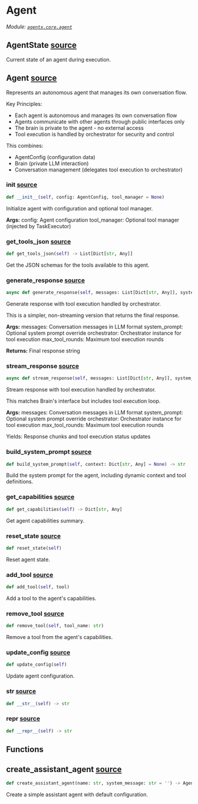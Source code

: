 # Agent

*Module: [`agentx.core.agent`](https://github.com/dustland/agentx/blob/main/src/agentx/core/agent.py)*

## AgentState <a href="https://github.com/dustland/agentx/blob/main/src/agentx/core/agent.py#L17" class="source-link" title="View source code">source</a>

Current state of an agent during execution.

## Agent <a href="https://github.com/dustland/agentx/blob/main/src/agentx/core/agent.py#L30" class="source-link" title="View source code">source</a>

Represents an autonomous agent that manages its own conversation flow.

Key Principles:
- Each agent is autonomous and manages its own conversation flow
- Agents communicate with other agents through public interfaces only
- The brain is private to the agent - no external access
- Tool execution is handled by orchestrator for security and control

This combines:
- AgentConfig (configuration data)
- Brain (private LLM interaction)
- Conversation management (delegates tool execution to orchestrator)

### __init__ <a href="https://github.com/dustland/agentx/blob/main/src/agentx/core/agent.py#L46" class="source-link" title="View source code">source</a>

```python
def __init__(self, config: AgentConfig, tool_manager = None)
```

Initialize agent with configuration and optional tool manager.

**Args:**
    config: Agent configuration
    tool_manager: Optional tool manager (injected by TaskExecutor)

### get_tools_json <a href="https://github.com/dustland/agentx/blob/main/src/agentx/core/agent.py#L82" class="source-link" title="View source code">source</a>

```python
def get_tools_json(self) -> List[Dict[str, Any]]
```

Get the JSON schemas for the tools available to this agent.

### generate_response <a href="https://github.com/dustland/agentx/blob/main/src/agentx/core/agent.py#L107" class="source-link" title="View source code">source</a>

```python
async def generate_response(self, messages: List[Dict[str, Any]], system_prompt: Optional[str] = None, orchestrator = None, max_tool_rounds: int = 10) -> str
```

Generate response with tool execution handled by orchestrator.

This is a simpler, non-streaming version that returns the final response.

**Args:**
    messages: Conversation messages in LLM format
    system_prompt: Optional system prompt override
    orchestrator: Orchestrator instance for tool execution
    max_tool_rounds: Maximum tool execution rounds

**Returns:**
    Final response string

### stream_response <a href="https://github.com/dustland/agentx/blob/main/src/agentx/core/agent.py#L147" class="source-link" title="View source code">source</a>

```python
async def stream_response(self, messages: List[Dict[str, Any]], system_prompt: Optional[str] = None, orchestrator = None, max_tool_rounds: int = 10) -> AsyncGenerator[str, None]
```

Stream response with tool execution handled by orchestrator.

This matches Brain's interface but includes tool execution loop.

**Args:**
    messages: Conversation messages in LLM format
    system_prompt: Optional system prompt override
    orchestrator: Orchestrator instance for tool execution
    max_tool_rounds: Maximum tool execution rounds

Yields:
    Response chunks and tool execution status updates

### build_system_prompt <a href="https://github.com/dustland/agentx/blob/main/src/agentx/core/agent.py#L454" class="source-link" title="View source code">source</a>

```python
def build_system_prompt(self, context: Dict[str, Any] = None) -> str
```

Build the system prompt for the agent, including dynamic context and tool definitions.

### get_capabilities <a href="https://github.com/dustland/agentx/blob/main/src/agentx/core/agent.py#L533" class="source-link" title="View source code">source</a>

```python
def get_capabilities(self) -> Dict[str, Any]
```

Get agent capabilities summary.

### reset_state <a href="https://github.com/dustland/agentx/blob/main/src/agentx/core/agent.py#L544" class="source-link" title="View source code">source</a>

```python
def reset_state(self)
```

Reset agent state.

### add_tool <a href="https://github.com/dustland/agentx/blob/main/src/agentx/core/agent.py#L548" class="source-link" title="View source code">source</a>

```python
def add_tool(self, tool)
```

Add a tool to the agent's capabilities.

### remove_tool <a href="https://github.com/dustland/agentx/blob/main/src/agentx/core/agent.py#L564" class="source-link" title="View source code">source</a>

```python
def remove_tool(self, tool_name: str)
```

Remove a tool from the agent's capabilities.

### update_config <a href="https://github.com/dustland/agentx/blob/main/src/agentx/core/agent.py#L569" class="source-link" title="View source code">source</a>

```python
def update_config(self)
```

Update agent configuration.

### __str__ <a href="https://github.com/dustland/agentx/blob/main/src/agentx/core/agent.py#L575" class="source-link" title="View source code">source</a>

```python
def __str__(self) -> str
```
### __repr__ <a href="https://github.com/dustland/agentx/blob/main/src/agentx/core/agent.py#L578" class="source-link" title="View source code">source</a>

```python
def __repr__(self) -> str
```
## Functions

## create_assistant_agent <a href="https://github.com/dustland/agentx/blob/main/src/agentx/core/agent.py#L582" class="source-link" title="View source code">source</a>

```python
def create_assistant_agent(name: str, system_message: str = '') -> Agent
```

Create a simple assistant agent with default configuration.
